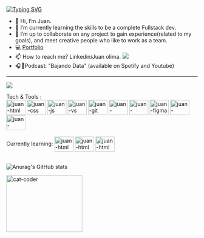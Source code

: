    [![Typing SVG](https://readme-typing-svg.herokuapp.com/?lines=Welcome+to+my+profile!;I'm+a+FrontEnd+Developer+and+Tech+PR)](https://git.io/typing-svg)

- 👋 Hi, I’m Juan.
- 🌱 I’m currently learning the skills to be a complete Fullstack dev.
- 🔨 I’m up to collaborate on any project to gain experience(related to my goals), and meet creative people who like to work as a team.
- 💻 <a href="https://jolimadev.com/">Portfolio</a>
- 📫 How to reach me? Linkedin/Juan olima. <img src= https://img.shields.io/badge/Ask%20me-anything-1abc9c.svg />
- 🎧🎤Podcast: "Bajando Data" (available on Spotify and Youtube)
------------------------------------------------
  ![](https://komarev.com/ghpvc/?username=olimajs&color=blue)
<div style = "display: inline_block">Tech & Tools : <br>
  <img align="center" alt="juan-html" height="40" width="50" src="https://cdn.jsdelivr.net/gh/devicons/devicon/icons/html5/html5-original-wordmark.svg" />
  <img align="center" alt="juan-css" height="40" width="50" src="https://cdn.jsdelivr.net/gh/devicons/devicon/icons/css3/css3-original-wordmark.svg" />
   <img align="center" alt="juan-js" height="40" width="50" src="https://cdn.jsdelivr.net/gh/devicons/devicon/icons/javascript/javascript-original.svg" />
   <img align="center" alt="juan-vs" height="40" width="50" src="https://cdn.jsdelivr.net/gh/devicons/devicon/icons/visualstudio/visualstudio-plain.svg" />
    <img align="center" alt="juan-git" height="40" width="50" src="https://cdn.jsdelivr.net/gh/devicons/devicon/icons/git/git-plain-wordmark.svg" />
    <img align="center" alt="juan-github" height="40" width="50" src="https://cdn.jsdelivr.net/gh/devicons/devicon/icons/github/github-original.svg" />
    <img align="center" alt="juan-tailwind" height="40" width="50" src="https://cdn.jsdelivr.net/gh/devicons/devicon/icons/tailwindcss/tailwindcss-plain.svg" />
    <img align="center" alt="juan-figma" height="40" width="50" src="https://cdn.jsdelivr.net/gh/devicons/devicon/icons/figma/figma-original.svg" />
    <img align="center" alt="juan-canva" height="40" width="50" src="https://cdn.jsdelivr.net/gh/devicons/devicon/icons/canva/canva-original.svg" />
      <img align="center" alt="juan-windows" height="40" width="50" src="https://cdn.jsdelivr.net/gh/devicons/devicon/icons/windows8/windows8-original.svg" />

  
  </div> <br>
  
  <div> Currently learning:
    
 <img align="center" alt="juan-html" height="40" width="50" src="https://cdn.jsdelivr.net/gh/devicons/devicon/icons/nodejs/nodejs-original.svg" />

 <img align="center" alt="juan-html" height="40" width="50" src="https://cdn.jsdelivr.net/gh/devicons/devicon/icons/react/react-original.svg" />
  
  <img align="center" alt="juan-html" height="40" width="50" src="https://cdn.jsdelivr.net/gh/devicons/devicon/icons/mysql/mysql-original-wordmark.svg" />

  </div> <br>

![Anurag's GitHub stats](https://github-readme-stats.vercel.app/api?username=olimajs&show_icons=true&theme=highcontrast)


  
  <img align="center" alt="cat-coder" height="150" width="200" src="https://media.giphy.com/media/JIX9t2j0ZTN9S/giphy.gif" />

